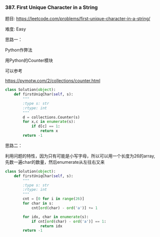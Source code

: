 ### 387. First Unique Character in a String

题目:
<https://leetcode.com/problems/first-unique-character-in-a-string/>


难度:
Easy



思路一：

Python作弊法

用Python的Counter模块

可以参考 

<https://pymotw.com/2/collections/counter.html>


```python
class Solution(object):
    def firstUniqChar(self, s):
        """
        :type s: str
        :rtype: int
        """
        d = collections.Counter(s)
        for x,c in enumerate(s):
        	if d[c] == 1:
        		return x
        return -1
```


思路二：

利用问题的特性，因为只有可能是小写字母，所以可以用一个长度为26的array, 先数一遍char的数量，然后enumerate从左往右又来

```python
class Solution(object):
    def firstUniqChar(self, s):
        """
        :type s: str
        :rtype: int
        """
        cnt = [0 for i in range(26)]
        for char in s:
        	cnt[ord(char) - ord('a')] += 1

        for idx, char in enumerate(s):
        	if cnt[ord(char) - ord('a')] == 1:
        		return idx
        return -1 

```
